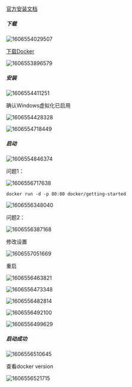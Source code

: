 [官方安装文档](https://docs.docker.com/docker-for-windows/install/)

##### 下载

![1606554029507](images/1606554029507.png)



[下载Docker](https://hub.docker.com/editions/community/docker-ce-desktop-windows/?tab=resources)

![1606553896579](images/1606553896579.png)



##### 安装

![1606554411251](images/1606554411251.png)

确认Windows虚拟化已启用

![1606554428328](images/1606554428328.png)



![1606554718449](images/1606554718449.png)



##### 启动

![1606554846374](images/1606554846374.png)

问题1：

![1606556717638](images/1606556717638.png)



```shell
docker run -d -p 80:80 docker/getting-started
```

![1606556348040](images/1606556348040.png)

问题2：

![1606556387168](images/1606556387168.png)

修改设置

![1606557051669](images/1606557051669.png)

重启

![1606556463821](images/1606556463821.png)



![1606556473348](images/1606556473348.png)



![1606556482814](images/1606556482814.png)



![1606556492100](images/1606556492100.png)



![1606556499629](images/1606556499629.png)

##### 启动成功

![1606556510645](images/1606556510645.png)

查看docker version

![1606556521715](images/1606556521715.png)





















































